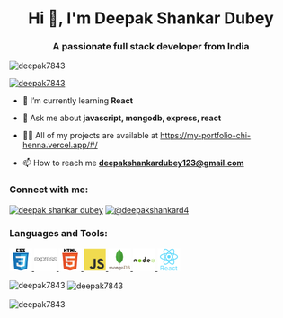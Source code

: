 <h1 align="center">Hi 👋, I'm Deepak Shankar Dubey</h1>
<h3 align="center">A passionate full stack developer from India</h3>


<p align="left"> <img src="https://komarev.com/ghpvc/?username=deepak7843&label=Profile%20views&color=0e75b6&style=flat" alt="deepak7843" /> </p>

<p align="left"> <a href="https://github.com/ryo-ma/github-profile-trophy"><img src="https://github-profile-trophy.vercel.app/?username=deepak7843" alt="deepak7843" /></a> </p>

- 🌱 I’m currently learning **React**

- 💬 Ask me about **javascript, mongodb, express, react**
- 👨‍💻 All of my projects are available at https://my-portfolio-chi-henna.vercel.app/#/

- 📫 How to reach me **deepakshankardubey123@gmail.com**

<h3 align="left">Connect with me:</h3>
<p align="left">
  
  <a href="https://linkedin.com/in/deepak-shankar-dubey" target="blank"><img align="center" src="https://raw.githubusercontent.com/rahuldkjain/github-profile-readme-generator/master/src/images/icons/Social/linked-in-alt.svg" alt="deepak shankar dubey" height="30" width="40" /></a>
<a href="https://twitter.com/@deepakshankard4" target="blank"><img align="center" src="https://raw.githubusercontent.com/rahuldkjain/github-profile-readme-generator/master/src/images/icons/Social/twitter.svg" alt="@deepakshankard4" height="30" width="40" /></a>
  

<!--   
<a href="https://fb.com/deepakshankar.dubey" target="blank"><img align="center" src="https://raw.githubusercontent.com/rahuldkjain/github-profile-readme-generator/master/src/images/icons/Social/facebook.svg" alt="deepak shankar dubey" height="30" width="40" /></a> -->
</p>

<h3 align="left">Languages and Tools:</h3>
<p align="left"> <a href="https://www.w3schools.com/css/" target="_blank" rel="noreferrer"> <img src="https://raw.githubusercontent.com/devicons/devicon/master/icons/css3/css3-original-wordmark.svg" alt="css3" width="40" height="40"/> </a> <a href="https://expressjs.com" target="_blank" rel="noreferrer"> <img src="https://raw.githubusercontent.com/devicons/devicon/master/icons/express/express-original-wordmark.svg" alt="express" width="40" height="40"/> </a> <a href="https://www.w3.org/html/" target="_blank" rel="noreferrer"> <img src="https://raw.githubusercontent.com/devicons/devicon/master/icons/html5/html5-original-wordmark.svg" alt="html5" width="40" height="40"/> </a> <a href="https://developer.mozilla.org/en-US/docs/Web/JavaScript" target="_blank" rel="noreferrer"> <img src="https://raw.githubusercontent.com/devicons/devicon/master/icons/javascript/javascript-original.svg" alt="javascript" width="40" height="40"/> </a> <a href="https://www.mongodb.com/" target="_blank" rel="noreferrer"> <img src="https://raw.githubusercontent.com/devicons/devicon/master/icons/mongodb/mongodb-original-wordmark.svg" alt="mongodb" width="40" height="40"/> </a> <a href="https://nodejs.org" target="_blank" rel="noreferrer"> <img src="https://raw.githubusercontent.com/devicons/devicon/master/icons/nodejs/nodejs-original-wordmark.svg" alt="nodejs" width="40" height="40"/> </a> <a href="https://reactjs.org/" target="_blank" rel="noreferrer"> <img src="https://raw.githubusercontent.com/devicons/devicon/master/icons/react/react-original-wordmark.svg" alt="react" width="40" height="40"/> </a> </p>

<p><img align="left" src="https://github-readme-stats.vercel.app/api/top-langs?username=deepak7843&show_icons=true&locale=en&layout=compact" alt="deepak7843" /></p>

<p>&nbsp;<img align="center" src="https://github-readme-stats.vercel.app/api?username=deepak7843&show_icons=true&locale=en" alt="deepak7843" /></p>

<p><img align="center" src="https://github-readme-streak-stats.herokuapp.com/?user=deepak7843&" alt="deepak7843" /></p>
